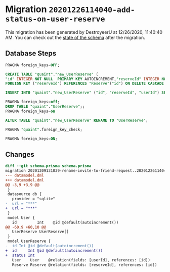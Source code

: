 # Migration `20201226114040-add-status-on-user-reserve`

This migration has been generated by DestroyeerU at 12/26/2020, 11:40:40 AM.
You can check out the [state of the schema](./schema.prisma) after the migration.

## Database Steps

```sql
PRAGMA foreign_keys=OFF;

CREATE TABLE "quaint"."new_UserReserve" (
"id" INTEGER NOT NULL  PRIMARY KEY AUTOINCREMENT,"reserveId" INTEGER NOT NULL  ,"status" INTEGER NOT NULL  ,"userId" INTEGER NOT NULL  ,FOREIGN KEY ("userId") REFERENCES "User"("id") ON DELETE CASCADE ON UPDATE CASCADE,
FOREIGN KEY ("reserveId") REFERENCES "Reserve"("id") ON DELETE CASCADE ON UPDATE CASCADE)

INSERT INTO "quaint"."new_UserReserve" ("id", "reserveId", "userId") SELECT "id", "reserveId", "userId" FROM "quaint"."UserReserve"

PRAGMA foreign_keys=off;
DROP TABLE "quaint"."UserReserve";;
PRAGMA foreign_keys=on

ALTER TABLE "quaint"."new_UserReserve" RENAME TO "UserReserve";

PRAGMA "quaint".foreign_key_check;

PRAGMA foreign_keys=ON;
```

## Changes

```diff
diff --git schema.prisma schema.prisma
migration 20201209131039-rename-invite-to-friend-request..20201226114040-add-status-on-user-reserve
--- datamodel.dml
+++ datamodel.dml
@@ -3,9 +3,9 @@
 }
 datasource db {
   provider = "sqlite"
-  url = "***"
+  url = "***"
 }
 model User {
   id         Int    @id @default(autoincrement())
@@ -60,9 +60,10 @@
   UserReserve UserReserve[]
 }
 model UserReserve {
-  id Int @id @default(autoincrement())
+  id     Int @id @default(autoincrement())
+  status Int
   User    User    @relation(fields: [userId], references: [id])
   Reserve Reserve @relation(fields: [reserveId], references: [id])
```


